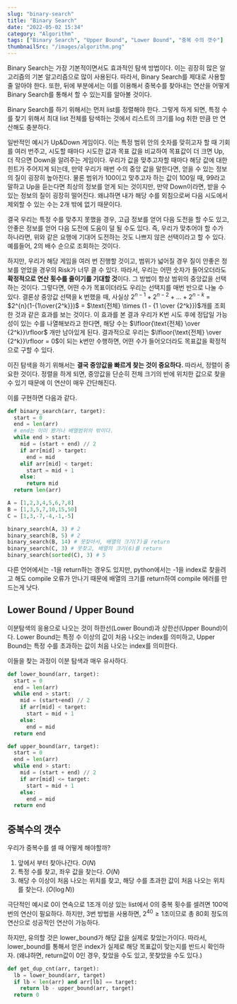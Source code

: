 ```yaml
---
slug: "binary-search"
title: "Binary Search"
date: "2022-05-02 15:34"
category: "Algorithm"
tags: ["Binary Search", "Upper Bound", "Lower Bound", "중복 수의 갯수"]
thumbnailSrc: "/images/algorithm.png"
---
```


Binary Search는 가장 기본적이면서도 효과적인 탐색 방법이다. 이는 굉장히 많은 알고리즘의 기본 알고리즘으로 많이 사용된다. 따라서, Binary Search를 제대로 사용할 줄 알아야 한다. 또한, 뒤에 부분에서는 이를 이용해서 중복수를 찾아내는 연산을 어떻게 Binary Search를 통해서 할 수 있는지를 알아볼 것이다.

Binary Search를 하기 위해서는 먼저 list를 정렬해야 한다. 그렇게 하게 되면, 특정 수를 찾기 위해서 최대 list 전체를 탐색하는 것에서 리스트의 크기를 log 취한 만큼 만 연산해도 충분하다.

일반적인 예시가 Up&Down 게임이다. 이는 특정 범위 안의 숫자를 맞히고자 할 때 기회를 여러 번주고, 시도할 때마다 시도한 값과 목표 값을 비교하여 목표값이 더 크면 Up, 더 작으면 Down을 알려주는 게임이다. 우리가 값을 맞추고자할 때마다 해당 값에 대한 힌트가 주어지게 되는데, 만약 우리가 매번 수의 중앙 값을 말한다면, 얻을 수 있는 정보의 질이 굉장히 높아진다. 물론 범위가 100이고 맞추고자 하는 값이 100일 때, 99라고 말하고 Up을 듣는다면 최상의 정보를 얻게 되는 것이지만, 만약 Down이라면, 받을 수 있는 정보의 질이 굉장히 떨어진다. 왜냐하면 내가 해당 수를 외침으로써 다음 시도에서 제외할 수 있는 수는 2개 밖에 없기 때문이다.

결국 우리는 특정 수를 맞추지 못했을 경우, 고급 정보를 얻어 다음 도전을 할 수도 있고, 안좋은 정보를 얻어 다음 도전에 도움이 덜 될 수도 있다. 즉, 우리가 맞추어야 할 수가 하나라면, 위와 같은 요행에 기대어 도전하는 것도 나쁘지 않은 선택이라고 할 수 있다. 예를들어, 2의 배수 순으로 조회하는 것이다.

하지만, 우리가 해당 게임을 여러 번 진행할 것이고, 범위가 넓어질 경우 질이 안좋은 정보를 얻었을 경우의 Risk가 너무 클 수 있다. 따라서, 우리는 어떤 숫자가 들어오더라도 **확정적으로 연산 횟수를 줄이기를 기대할 것**이다. 그 방법이 항상 범위의 중앙값을 선택하는 것이다. 그렇다면, 어떤 수가 목표이더라도 우리는 선택지를 매번 반으로 나눌 수 있다. 결론상 중앙값 선택을 k 번했을 때, 사실상 $2^{n-1} + 2^{n-2} + ... + 2^{n-k}$ = $2^{n}(1-{1\over{2^k}})$ = $\text{전체} \times (1 - {1 \over {2^k}})$개를 조회한 것과 같은 효과를 보는 것이다. 이 효과를 본 결과 우리가 K번 시도 후에 정답일 가능성이 있는 수를 나열해보라고 한다면, 해당 수는 $\lfloor{\text{전체} \over {2^k}}\rfloor$ 개만 남아있게 된다. 결과적으로 우리는 $\lfloor{\text{전체} \over {2^k}}\rfloor = 0$이 되는 k번만 수행하면, 어떤 수가 들어오더라도 목표값을 확정적으로 구할 수 있다.

이진 탐색을 하기 위해서는 **결국 중앙값을 빠르게 찾는 것이 중요하다.** 따라서, 정렬이 중요한 것이다. 정렬을 하게 되면, 중앙값을 단순히 전체 크기의 반에 위치한 값으로 찾을 수 있기 때문에 이 연산이 매우 간단해진다.

이를 구현하면 다음과 같다.

```python
def binary_search(arr, target):
  start = 0
  end = len(arr)
  # end는 이미 봤거나 배열범위의 밖이다.
  while end > start:
    mid = (start + end) // 2
    if arr[mid] > target:
      end = mid
    elif arr[mid] < target:
      start = mid + 1
    else:
      return mid
  return len(arr)

A = [1,2,3,4,5,6,7,8]
B = [1,3,5,7,10,15,50]
C = [1,3,-7,-4,-1,-5]

binary_search(A, 3) # 2 
binary_search(B, 5) # 2
binary_search(B, 14) # 못찾아서, 배열의 크기(7)을 return
binary_search(C, 3) # 못찾고, 배열의 크기(6)를 return
binary_search(sorted(C), 3) # 5
```

다른 언어에서는 -1을 return하는 경우도 있지만, python에서는 -1을 index로 찾을려고 해도 compile 오류가 안나기 때문에 배열의 크기를 return하여 compile 에러를 만드는게 낫다.

## Lower Bound / Upper Bound

이분탐색의 응용으로 나오는 것이 하한선(Lower Bound)과 상한선(Upper Bound)이다. Lower Bound는 특정 수 이상의 값이 처음 나오는 index를 의미하고, Upper Bound는 특정 수를 초과하는 값이 처음 나오는 index를 의미한다.

이들을 찾는 과정이 이분 탐색과 매우 유사하다.

```python
def lower_bound(arr, target):
  start = 0
  end = len(arr)
  while end > start:
    mid = (start+end) // 2
    if arr[mid] < target:
      start = mid + 1
    else:
      end = mid
  return end

def upper_bound(arr, target):
  start = 0
  end = len(arr)
  while end > start:
    mid = (start + end) // 2
    if arr[mid] <= target:
      start = mid + 1
    else:
      end = mid
  return end
```

## 중복수의 갯수

우리가 중복수를 셀 때 어떻게 해야할까?

1. 앞에서 부터 찾아나간다. $O(N)$
2. 특정 수를 찾고, 좌우 값을 찾는다. $O(N)$
3. 해당 수 이상이 처음 나오는 위치를 찾고, 해당 수를 초과한 값이 처음 나오는 위치를 찾는다. $(O(\log{N}))$

극단적인 예시로 0이 연속으로 1조개 이상 있는 list에서 0의 중복 횟수를 셀려면 100억번의 연산이 필요하다. 하지만, 3번 방법을 사용하면, $2^{40} \ge \text{1조}$이므로 총 80회 정도의 연산으로 성공적인 연산이 가능하다.

하지만, 유의할 것은 lower_bound가 해당 값을 실제로 찾았는가이다. 따라서, lower_bound를 통해서 얻은 index가 실제로 해당 목표값이 맞는지를 반드시 확인하자.
(왜냐하면, return값이 0인 경우, 찾았을 수도 있고, 못찾았을 수도 있다.)

```python
def get_dup_cnt(arr, target):
  lb = lower_bound(arr, target)
  if lb < len(arr) and arr[lb] == target:
    return lb - upper_bound(arr, target)
  return 0
```
